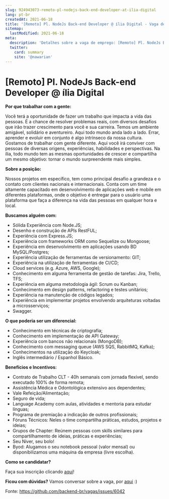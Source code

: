 ```yaml
---
slug: 924943073-remoto-pl-nodejs-back-end-developer-at-ilia-digital
lang: pt-br
createdAt: 2021-06-18
title: '[Remoto] Pl. NodeJs Back-end Developer @ ília Digital - Vaga de Emprego'
sitemap:
  lastModified: 2021-06-18
meta:
  description: 'Detalhes sobre a vaga de emprego: [Remoto] Pl. NodeJs Back-end Developer @ ília Digital'
  twitter:
    card: summary
    site: '@nawarian'
---
```


# [Remoto] Pl. NodeJs Back-end Developer @ ília Digital

**Por que trabalhar com a gente:**

Você terá a oportunidade de fazer um trabalho que impacta a vida das pessoas. É a chance de resolver problemas reais, com diversos desafios que irão trazer crescimento para você e sua carreira.
Temos um ambiente amigável, solidário e aventureiro. Aqui todo mundo anda lado a lado. Errar, aprender e evoluir em conjunto é algo intrínseco da nossa cultura.
Gostamos de trabalhar com gente diferente. Aqui você irá conviver com pessoas de diversas origens, experiências, habilidades e perspectivas.
Na ília, todo mundo tem as mesmas oportunidades de crescer e compartilha um mesmo objetivo: tornar o mundo surpreendente mais simples.

**Sobre a posição:**

Nossos projetos em específico, tem como principal desafio a grandeza e o contato com clientes nacionais e internacionais. Conta com um time altamente capacitado em desenvolvimento de aplicações web e mobile em diferentes plataformas, onde o objetivo é entregar para o usuário uma plataforma que faça a diferença na vida das pessoas em qualquer hora e local.

**Buscamos alguém com:**

- Sólida Experiência com Node.JS;
- Desenho e construção de APIs RestFUL;
- Experiência com Express.JS;
- Experiência com frameworks ORM como Sequelize ou Mongoose;
- Experiência em desenvolvimento em aplicações usando BD MySQL/Postgres;
- Experiência utilização de ferramentas de versionamento: GIT;
- Experiência na utilização de ferramentas de CI/CD;
- Cloud services (e.g. Azure, AWS, Google);
- Conhecimento em alguma ferramenta de gestão de tarefas: Jira, Trello, TFS;
- Experiência em alguma metodologia ágil: Scrum ou Kanban;
- Conhecimento em design patterns, refactoring e testes unitários;
- Experiência na manutenção de códigos legados;
- Experiência em implementar projetos envolvendo arquiteturas voltadas a microsserviços;
- Swagger.

**O que poderia ser um diferencial:**

- Conhecimento em técnicas de criptografia;
- Conhecimento em implementação de API Gateway;
- Experiência com bancos não relacionais (MongoDB);
- Conhecimento com messaging queue (AWS SQS, RabbitMQ, Kafka);
- Conhecimentos na utilização do Keycloak;
- Inglês intermediário / Espanhol Básico.

**Benefícios e Incentivos:**

- Contrato de Trabalho CLT - 40h semanais com jornada flexível, sendo executado 100% de forma remota;
- Assistência Médica e Odontológica extensivo aos dependentes;
- Vale Refeição/Alimentação;
- Seguro de vida;
- Language Academy com aulas, atividades e mentoria para estudar línguas;
- Programa de premiação a indicação de outros profissionais;
- Fóruns Técnicos: Neles o time compartilha práticas, estudos, projetos e ideias;
- Grupos de Chapter: Reúnem pessoas com skills similares para compartilhamento de ideias, práticas e experiências;
- Seu Niver, seu bolo!
- Byod: Alugamos o seu notebook pessoal (valor mensal) ou disponibilizamos uma máquina da empresa (livre escolha).

**Como se candidatar?**

Faça sua inscrição clicando [aqui](https://boards.greenhouse.io/ilia/jobs/4010797004)!

**Ficou com dúvidas?** Vamos conversar sobre a vaga, por [aqui](https://www.linkedin.com/in/camila-milano-de-brito-poltronieri-48048667/) :)



Fonte: https://github.com/backend-br/vagas/issues/6042